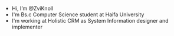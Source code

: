 -  Hi, I’m @ZviKnoll
- I'm Bs.c Computer Science student at Haifa University
- I'm working at Holistic CRM as System Information designer and implementer

<!---
ZviKnoll/ZviKnoll is a ✨ special ✨ repository because its `README.md` (this file) appears on your GitHub profile.
You can click the Preview link to take a look at your changes.
--->
